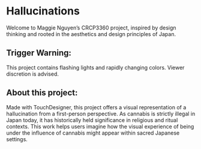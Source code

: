 # Hallucinations
Welcome to Maggie Nguyen’s CRCP3360 project, inspired by design thinking and rooted in the aesthetics and design principles of Japan.

## Trigger Warning: 
This project contains flashing lights and rapidly changing colors. Viewer discretion is advised. 

## About this project: 
Made with TouchDesigner, this project offers a visual representation of a hallucination from a first-person perspective. As cannabis is strictly illegal in Japan today, it has historically held significance in religious and ritual contexts. This work helps users imagine how the visual experience of being under the influence of cannabis might appear within sacred Japanese settings. 
